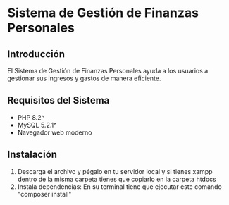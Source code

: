 # Sistema de Gestión de Finanzas Personales 

## Introducción
El Sistema de Gestión de Finanzas Personales ayuda a los usuarios a gestionar sus ingresos y gastos de manera eficiente.

## Requisitos del Sistema
- PHP 8.2^
- MySQL 5.2.1^
- Navegador web moderno

## Instalación
1. Descarga el archivo y pégalo en tu servidor local y si tienes xampp dentro de la misma carpeta tienes que copiarlo en la carpeta htdocs
1. Instala dependencias: En su terminal tiene que ejecutar este comando "composer install"